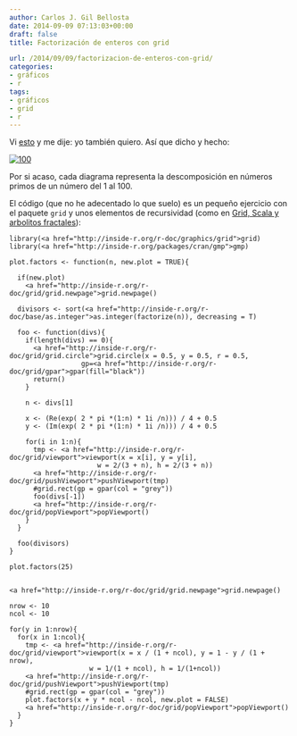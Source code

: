 ```yaml
---
author: Carlos J. Gil Bellosta
date: 2014-09-09 07:13:03+00:00
draft: false
title: Factorización de enteros con grid

url: /2014/09/09/factorizacion-de-enteros-con-grid/
categories:
- gráficos
- r
tags:
- gráficos
- grid
- r
---
```


Vi [esto](http://mathlesstraveled.com/2012/10/05/factorization-diagrams/) y me dije: yo también quiero. Así que dicho y hecho:

[![100](/wp-uploads/2014/09/100.png)
](/wp-uploads/2014/09/100.png)

Por si acaso, cada diagrama representa la descomposición en números primos de un número del 1 al 100.

El código (que no he adecentado lo que suelo) es un pequeño ejercicio con el paquete `grid` y unos elementos de recursividad (como en [Grid, Scala y arbolitos fractales](http://www.datanalytics.com/2014/05/12/grid-scala-y-arbolitos/)):



    library(<a href="http://inside-r.org/r-doc/graphics/grid">grid)
    library(<a href="http://inside-r.org/packages/cran/gmp">gmp)

    plot.factors <- function(n, new.plot = TRUE){

      if(new.plot)
        <a href="http://inside-r.org/r-doc/grid/grid.newpage">grid.newpage()

      divisors <- sort(<a href="http://inside-r.org/r-doc/base/as.integer">as.integer(factorize(n)), decreasing = T)

      foo <- function(divs){
        if(length(divs) == 0){
          <a href="http://inside-r.org/r-doc/grid/grid.circle">grid.circle(x = 0.5, y = 0.5, r = 0.5,
                      gp=<a href="http://inside-r.org/r-doc/grid/gpar">gpar(fill="black"))
          return()
        }

        n <- divs[1]

        x <- (Re(exp( 2 * pi *(1:n) * 1i /n))) / 4 + 0.5
        y <- (Im(exp( 2 * pi *(1:n) * 1i /n))) / 4 + 0.5

        for(i in 1:n){
          tmp <- <a href="http://inside-r.org/r-doc/grid/viewport">viewport(x = x[i], y = y[i],
                          w = 2/(3 + n), h = 2/(3 + n))
          <a href="http://inside-r.org/r-doc/grid/pushViewport">pushViewport(tmp)
          #grid.rect(gp = gpar(col = "grey"))
          foo(divs[-1])
          <a href="http://inside-r.org/r-doc/grid/popViewport">popViewport()
        }
      }

      foo(divisors)
    }

    plot.factors(25)


    <a href="http://inside-r.org/r-doc/grid/grid.newpage">grid.newpage()

    nrow <- 10
    ncol <- 10

    for(y in 1:nrow){
      for(x in 1:ncol){
        tmp <- <a href="http://inside-r.org/r-doc/grid/viewport">viewport(x = x / (1 + ncol), y = 1 - y / (1 + nrow),
                        w = 1/(1 + ncol), h = 1/(1+ncol))
        <a href="http://inside-r.org/r-doc/grid/pushViewport">pushViewport(tmp)
        #grid.rect(gp = gpar(col = "grey"))
        plot.factors(x + y * ncol - ncol, new.plot = FALSE)
        <a href="http://inside-r.org/r-doc/grid/popViewport">popViewport()
      }
    }
